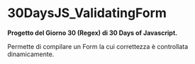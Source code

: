 # 30DaysJS_ValidatingForm

<b>Progetto del Giorno 30 (Regex) di 30 Days of Javascript.</b>

Permette di compilare un Form la cui correttezza è controllata dinamicamente.
